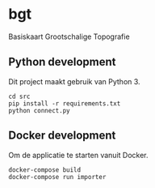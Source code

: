 # bgt
Basiskaart Grootschalige Topografie


## Python development

Dit project maakt gebruik van Python 3. 

```
cd src
pip install -r requirements.txt
python connect.py 
```

## Docker development

Om de applicatie te starten vanuit Docker.

    docker-compose build
    docker-compose run importer
    
